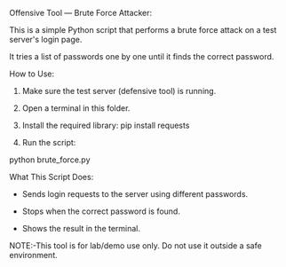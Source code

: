 Offensive Tool — Brute Force Attacker:



This is a simple Python script that performs a brute force attack on a test server's login page.  

It tries a list of passwords one by one until it finds the correct password.



How to Use:



1. Make sure the test server (defensive tool) is running.

2. Open a terminal in this folder.

3. Install the required library:
pip install requests

4. Run the script:

python brute_force.py


What This Script Does:



- Sends login requests to the server using different passwords.

- Stops when the correct password is found.

- Shows the result in the terminal.



NOTE:-This tool is for lab/demo use only. Do not use it outside a safe environment.




